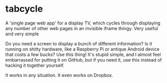 tabcycle
========

A 'single page web app' for a display TV, which cycles through displaying any number of other web pages in an invisible iframe thingy. Very useful and very simple

Do you need a screen to display a bunch of different information? Is it running on shitty hardware, like a Raspberry Pi or antique Android device that costs a few bucks? Use this thing!
It's stupid simple, and I almost feel embarrassed for putting it on GitHub, but if you need it, use this instead of hacking it together yourself.

It works in any situation. It even works on Dropbox.

